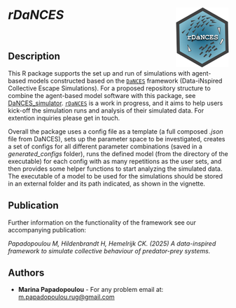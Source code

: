# *rDaNCES*   <img src="man/figures/logo.png" align="right" alt="" width="120" />
<br>

## Description 
This R package supports the set up and run of simulations with agent-based models constructed based on the [`DaNCES`](https://github.com/marinapapa/DaNCES_framework) framework (Data-iNspired Collective Escape Simulations). For a proposed repository structure to combine the agent-based model software with this package, see [DaNCES_simulator](https://github.com/marinapapa/DaNCES_simulator). 
[`rDaNCES`](https://github.com/marinapapa/rDaNCES) is a work in progress, and it aims to help users kick-off the simulation runs and analysis of their simulated data. For extention inquiries please get in touch.  

Overall the package uses a config file as a template (a full composed *.json* file from DaNCES), sets up the parameter space to be investigated, creates a set of configs for all different parameter combinations (saved in a *generated_configs* folder), runs the defined model (from the directory of the executable) for each config with as many repetitions as the user sets, and then provides some helper functions to start analyzing the simulated data. The executable of a model to be used for the simulations should be stored in an external folder and its path indicated, as shown in the vignette.

## Publication

Further information on the functionality of the framework see our accompanying publication: 

_Papadopoulou M, Hildenbrandt H, Hemelrijk CK. (2025) A data-inspired framework to simulate collective behaviour of predator-prey systems._

## Authors
* **Marina Papadopoulou** - For any problem email at: <m.papadopoulou.rug@gmail.com>
